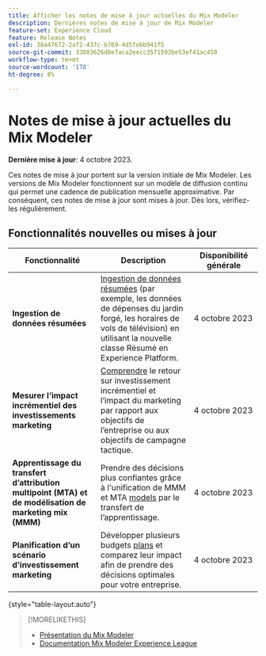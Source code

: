 ```yaml
---
title: Afficher les notes de mise à jour actuelles du Mix Modeler
description: Dernières notes de mise à jour de Mix Modeler
feature-set: Experience Cloud
feature: Release Notes
exl-id: 38a47672-2af2-437c-b769-4d5febb941f5
source-git-commit: 33883626d8e7aca2eecc3571593be53ef41ac458
workflow-type: tm+mt
source-wordcount: '178'
ht-degree: 8%

---
```


# Notes de mise à jour actuelles du Mix Modeler

**Dernière mise à jour**: 4 octobre 2023.

Ces notes de mise à jour portent sur la version initiale de Mix Modeler. Les versions de Mix Modeler fonctionnent sur un modèle de diffusion continu qui permet une cadence de publication mensuelle approximative. Par conséquent, ces notes de mise à jour sont mises à jour. Dès lors, vérifiez-les régulièrement.


## Fonctionnalités nouvelles ou mises à jour

| Fonctionnalité | Description | Disponibilité générale |
|---|---|---|
| **Ingestion de données résumées** | [Ingestion de données résumées](../ingest-data/overview.md) (par exemple, les données de dépenses du jardin forgé, les horaires de vols de télévision) en utilisant la nouvelle classe Résumé en Experience Platform. | 4 octobre 2023 |
| **Mesurer l’impact incrémentiel des investissements marketing** | [Comprendre](../dashboard/overview.md) le retour sur investissement incrémentiel et l’impact du marketing par rapport aux objectifs de l’entreprise ou aux objectifs de campagne tactique. | 4 octobre 2023 |
| **Apprentissage du transfert d’attribution multipoint (MTA) et de modélisation de marketing mix (MMM)** | Prendre des décisions plus confiantes grâce à l&#39;unification de MMM et MTA [models](../models/overview.md) par le transfert de l’apprentissage. | 4 octobre 2023 |
| **Planification d’un scénario d’investissement marketing** | Développer plusieurs budgets [plans](../plans/overview.md) et comparez leur impact afin de prendre des décisions optimales pour votre entreprise. | 4 octobre 2023 |

{style="table-layout:auto"}


>[!MORELIKETHIS]
>
>* [Présentation du Mix Modeler](https://business.adobe.com/products/experience-platform/planning-and-measurement.html)
>* [Documentation Mix Modeler Experience League](https://experienceleague.adobe.com/docs/mix-modeler.html?lang=en)
